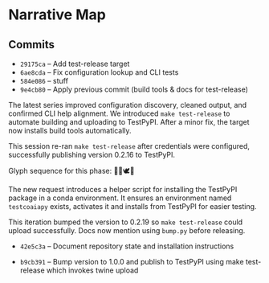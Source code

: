 # Narrative Map

## Commits

- `29175ca` – Add test-release target
- `6ae8cda` – Fix configuration lookup and CLI tests
- `584e086` – stuff
- `9e4cb80` – Apply previous commit (build tools & docs for test-release)

The latest series improved configuration discovery, cleaned output, and confirmed CLI help alignment. We introduced `make test-release` to automate building and uploading to TestPyPI. After a minor fix, the target now installs build tools automatically.

This session re-ran `make test-release` after credentials were configured, successfully publishing version 0.2.16 to TestPyPI.

Glyph sequence for this phase: 🧠🌸🕊️🎸

The new request introduces a helper script for installing the TestPyPI
package in a conda environment. It ensures an environment named
`testcoaiapy` exists, activates it and installs from TestPyPI for easier
testing.

This iteration bumped the version to 0.2.19 so `make test-release` could
upload successfully. Docs now mention using `bump.py` before releasing.
- `42e5c3a` – Document repository state and installation instructions

- `b9cb391` – Bump version to 1.0.0 and publish to TestPyPI using make test-release which invokes twine upload
